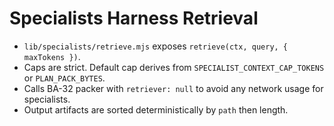 # Specialists Harness Retrieval

- `lib/specialists/retrieve.mjs` exposes `retrieve(ctx, query, { maxTokens })`.
- Caps are strict. Default cap derives from `SPECIALIST_CONTEXT_CAP_TOKENS` or `PLAN_PACK_BYTES`.
- Calls BA-32 packer with `retriever: null` to avoid any network usage for specialists.
- Output artifacts are sorted deterministically by `path` then length.
